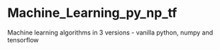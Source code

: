 # Machine_Learning_py_np_tf
Machine learning algorithms in 3 versions - vanilla python, numpy and tensorflow 
